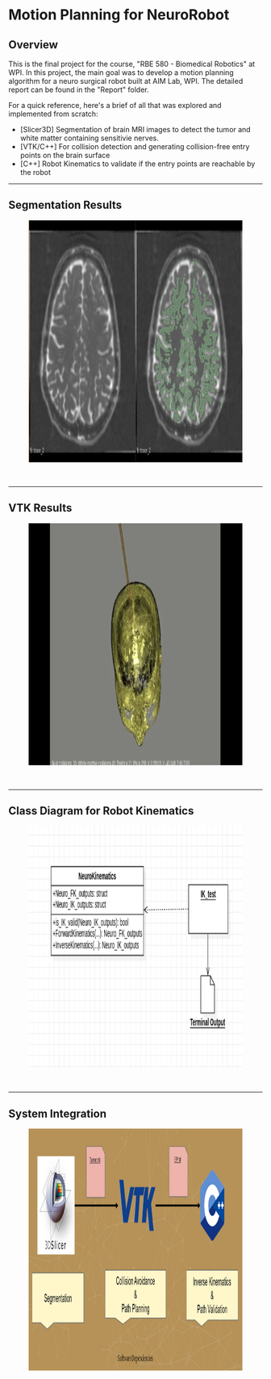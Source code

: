 # Motion Planning for NeuroRobot

## Overview
This is the final project for the course, "RBE 580 - Biomedical Robotics" at WPI. In this project, the main goal was to develop a motion planning algorithm for a neuro surgical robot built at AIM Lab, WPI. The detailed report can be found in the "Report" folder. 

For a quick reference, here's a brief of all that was explored and implemented from scratch:
- [Slicer3D] Segmentation of brain MRI images to detect the tumor and white matter containing sensitivie nerves.
- [VTK/C++] For collision detection and generating collision-free entry points on the brain surface
- [C++] Robot Kinematics to validate if the entry points are reachable by the robot

---
## Segmentation Results
<figure>
    <img src="media/white_matter.png" height="480" width="896" />
</figure>
<br>


---
## VTK Results
<figure>
    <img src="media/vtk.gif" height="480" width="896" />
</figure>
<br>



---
## Class Diagram for Robot Kinematics 
<figure>
    <img src="media/cd.png" height="480" width="896" />
</figure>
<br>


---
## System Integration
<figure>
    <img src="media/si.png" height="480" width="896" />
</figure>

